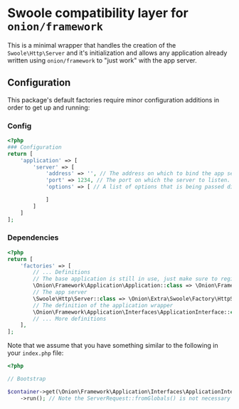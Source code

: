 # Swoole compatibility layer for `onion/framework`

This is a minimal wrapper that handles the creation of the `Swoole\Http\Server` and it's
initialization and allows any application already written using `onion/framework` to
"just work" with the app server.

## Configuration

This package's default factories require minor configuration additions
in order to get up and running:

### Config

```php
<?php
### Configuration
return [
    'application' => [
        'server' => [
            'address' => '', // The address on which to bind the app server. Binds on '0.0.0.0' if none is provided
            'port' => 1234, // The port on which the server to listen. A random one will be used if none is provided
            'options' => [ // A list of options that is being passed directly to `Swoole\Http\Server::set()` for configuration

            ]
        ]
    ]
];
```

### Dependencies

```php
<?php
return [
    'factories' => [
        // ... Definitions
        // The base application is still in use, just make sure to register it directly as class name
        \Onion\Framework\Application\Application::class => \Onion\Framework\Application\Factory\ApplicationFactory::class,
        // The app server
        \Swoole\Http\Server::class => \Onion\Extra\Swoole\Factory\HttpServerFactory::class,
        // The definition of the application wrapper
        \Onion\Framework\Application\Interfaces\ApplicationInterface::class => \Onion\Framework\Application\Factory\SwooleApplicationFactory::class,
        // ... More definitions
    ],
];
```

Note that we assume that you have something similar to the following in your `index.php` file:

```php
<?php

// Bootstrap

$container->get(\Onion\Framework\Application\Interfaces\ApplicationInterface::class)
    ->run(); // Note the ServerRequest::fromGlobals() is not necessary here, so it can be omitted
```

